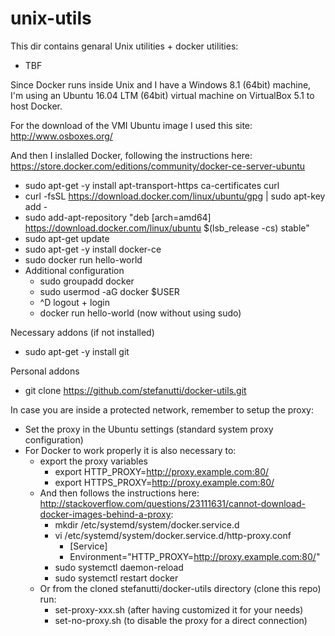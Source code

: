 # unix-utils

This dir contains genaral Unix utilities + docker utilities:
- TBF

Since Docker runs inside Unix and I have a Windows 8.1 (64bit) machine, I'm using an Ubuntu 16.04 LTM (64bit) virtual machine on VirtualBox 5.1 to host Docker.

For the download of the VMI Ubuntu image I used this site: http://www.osboxes.org/

And then I inslalled Docker, following the instructions here: https://store.docker.com/editions/community/docker-ce-server-ubuntu
- sudo apt-get -y install apt-transport-https ca-certificates curl
- curl -fsSL https://download.docker.com/linux/ubuntu/gpg | sudo apt-key add -
- sudo add-apt-repository "deb [arch=amd64] https://download.docker.com/linux/ubuntu $(lsb_release -cs) stable"
- sudo apt-get update
- sudo apt-get -y install docker-ce
- sudo docker run hello-world
- Additional configuration
  - sudo groupadd docker
  - sudo usermod -aG docker $USER
  - ^D logout + login
  - docker run hello-world (now without using sudo)

Necessary addons (if not installed)
- sudo apt-get -y install git

Personal addons
- git clone https://github.com/stefanutti/docker-utils.git

In case you are inside a protected network, remember to setup the proxy:
- Set the proxy in the Ubuntu settings (standard system proxy configuration)
- For Docker to work properly it is also necessary to:
  - export the proxy variables
    - export HTTP_PROXY=http://proxy.example.com:80/
    - export HTTPS_PROXY=http://proxy.example.com:80/
  - And then follows the instructions here: http://stackoverflow.com/questions/23111631/cannot-download-docker-images-behind-a-proxy:
    - mkdir /etc/systemd/system/docker.service.d
    - vi /etc/systemd/system/docker.service.d/http-proxy.conf
      - [Service]
      - Environment="HTTP_PROXY=http://proxy.example.com:80/"
    - sudo systemctl daemon-reload
    - sudo systemctl restart docker
  - Or from the cloned stefanutti/docker-utils directory (clone this repo) run:
      - set-proxy-xxx.sh (after having customized it for your needs)
      - set-no-proxy.sh (to disable the proxy for a direct connection)

